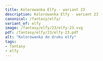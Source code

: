 ```yaml
---
title: Kolorowanka Elfy - wariant 23
description: Kolorowanka Elfy - wariant 23
canonical: /fantasy/elfy/
variant_of: elfy
image: /fantasy/elfy/23/elfy-23.svg
pdf: /fantasy/elfy/23/elfy-23.pdf
alt: "Kolorowanka do druku elfy"
tags:
- fantasy
- elfy
---
```

